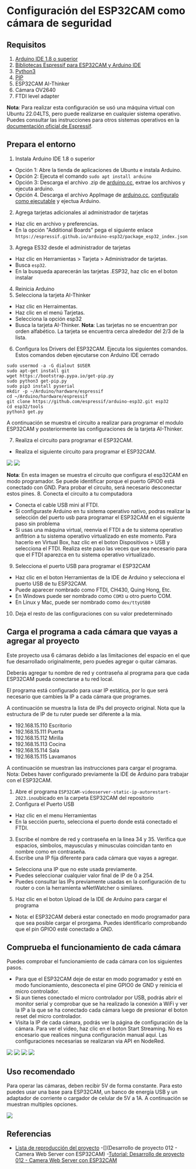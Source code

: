 # Configuración del ESP32CAM como cámara de seguridad

## Requisitos

1. [Arduino IDE 1.8 o superior](https://www.arduino.cc/en/software)
2. [Bibliotecas Espressif para ESP32CAM y Arduino IDE](https://docs.espressif.com/projects/arduino-esp32/en/latest/installing.html)
3. [Python3](https://www.python.org/downloads/)
4. [PIP](https://pypi.org/project/pip/)
5. ESP32CAM AI-Thinker
6. Cámara OV2640
7. FTDI level adapter

**Nota**: Para realizar esta configuración se usó una máquina virtual con Ubuntu 22.04LTS, pero puede realizarse en cualquier sistema operativo. Puedes consultar las instrucciones para otros sistemas operativos en la [documentación oficial de Espressif](https://docs.espressif.com/projects/arduino-esp32/en/latest/installing.html).

## Prepara el entorno

1. Instala Arduino IDE 1.8 o superior
- Opción 1: Abre la tienda de aplicaciones de Ubuntu e instala Arduino.
- Opción 2: Ejecuta el comando `sudo apt install arduino`
- Opción 3: Descarga el archivo .zip de [arduino.cc](https://www.arduino.cc/en/software), extrae los archivos y ejecuta arduino.
- Opción 4. Descarga el archivo AppImage de [arduino.cc](https://www.arduino.cc/en/software),  [configuralo como ejecutable](https://docs.arduino.cc/software/ide-v2/tutorials/getting-started/ide-v2-downloading-and-installing) y ejectua Arduino.
2. Agrega tarjetas adicionales al administrador de tarjetas
- Haz clic en archivo y preferencias.
- En la opción "Additional Boards" pega el siguiente enlace `https://espressif.github.io/arduino-esp32/package_esp32_index.json`
3. Agrega ES32 desde el administrador de tarjetas
- Haz clic en Herramientas > Tarjeta > Administrador de tarjetas.
- Busca `esp32`.
- En la busqueda aparecerán las tarjetas .ESP32, haz clic en el boton instalar
4. Reinicia Arduino
5. Selecciona la tarjeta AI-Thinker
- Haz clic en Herraimentas.
- Haz clic en el menú Tarjetas.
- Selecciona la opción esp32
- Busca la tarjeta AI-Thinker. **Nota**: Las tarjetas no se encuentran por orden alfabético. La tarjeta se encuentra cerca alrededor del 2/3 de la lista.
6. Configura los Drivers del ESP32CAM. Ejecuta los siguientes comandos. Estos comandos deben ejecutarse con Arduino IDE cerrado

```
sudo usermod -a -G dialout $USER
sudo apt-get install git
wget https://bootstrap.pypa.io/get-pip.py
sudo python3 get-pip.py
sudo pip3 install pyserial
mkdir -p ~/Arduino/hardware/espressif
cd ~/Arduino/hardware/espressif
git clone https://github.com/espressif/arduino-esp32.git esp32
cd esp32/tools
python3 get.py
```

A continuación se muestra el circuito a realizar para programar el modulo ESP32CAM y posteriormente las configuraciones de la tarjeta AI-Thinker.

7. Realiza el circuito para programar el ESP32CAM.
- Realiza el siguiente circuito para programar el ESP32CAM.

![](https://github.com/hugoescalpelo/estocolmosindrome/blob/main/Circuitos/01%20Circuito%20para%20programar%20ESP32CAM.png?raw=true)
![](https://github.com/hugoescalpelo/estocolmosindrome/blob/main/Imagenes/001%20Circuito%20c%C3%A1mara.png?raw=true)


**Nota**: En esta imagen se muestra el circuito que configura el esp32CAM en modo programador. Se puede identificar porque el puerto GPIO0 está conectado con GND. Para probar el circuito, será necesario desconectar estos pines.
8. Conecta el circuito a tu computadora
- Conecta el cable USB mini al FTDI.
- Si configuraste Arduino en tu sistema operativo nativo, podras realizar la selección del puerto usb para programar el ESP32CAM en el siguiente paso sin problema
- Si usas una máquina virtual, reenvia el FTDI a de tu sistema operativo anfitrion a tu sistema operativo virtualizado en este momento. Para hacerlo en Virtual Box, haz clic en el boton Dispositivos > USB y selecciona el FTDI. Realiza este paso las veces que sea necesario para que el FTDI aparezca en tu sistema operativo virtualizado.
9. Selecciona el puerto USB para programar el ESP32CAM
- Haz clic en el boton Herramientas de la IDE de Arduino y selecciona el puerto USB de tu ESP32CAM. 
- Puede aparecer nombrado como FTDI, CH430, Quing Hong, Etc.
- En Windows puede ser nombrado como `COM3` u otro puerto COM.
- En Linux y Mac, puede ser nombrado como `dev/ttyUSB0`
10. Deja el resto de las configuraciones con su valor predeterminado

## Carga el programa a cada cámara que vayas a agregar al proyecto

Este proyecto usa 6 cámaras debido a las limitaciones del espacio en el que fue desarrollado originalmente, pero puedes agregar o quitar cámaras. 

Deberás agregar tu nombre de red y contraseña al programa para que cada ESP32CAM pueda conectarse a tu red local.

El programa está configurado para usar IP estática, por lo que será necesario que cambies la IP a cada cámara que programes.

A continuación se muestra la lista de IPs del proyecto original. Nota que la estructura de IP de tu ruter puede ser diferente a la mia.

- 192.168.15.110 Escritorio
- 192.168.15.111 Puerta
- 192.168.15.112 Mirilla
- 192.168.15.113 Cocina
- 192.168.15.114 Sala
- 192.168.15.115 Lavamanos

A continuación se muestran las instrucciones para cargar el programa. Nota: Debes haver configurado previamente la IDE de Arduino para trabajar con el ESP32CAM.

1. Abre el programa `ESP32CAM-videoserver-static-ip-autorestart-2023.ino`ubicado en la carpeta ESP32CAM del repositorio
2. Configura el Puerto USB
- Haz clic en el menu Herramientas
- En la sección puerto, selecciona el puerto donde está conectado el FTDI.
3. Escribe el nombre de red y contraseña en la linea 34 y 35. Verifica que espacios, simbolos, mayusculas y minusculas coincidan tanto en nombre como en contraseña.
4. Escribe una IP fija diferente para cada cámara que vayas a agregar.
- Selecciona una IP que no este usada previamente.
- Puedes seleccionar cualquier valor final de IP de 0 a 254.
- Puedes consultar las IPs previamente usadas en la configuración de tu router o con la herramienta wNetWatcher o similares.
5. Haz clic en el boton Upload de la IDE de Arduino para cargar el programa
- Nota: el ESP32CAM deberá estar conectado en modo programador para que sea posible cargar el prorgama. Puedes identificarlo comprobando que el pin GPIO0 esté conectado a GND.

## Comprueba el funcionamiento de cada cámara

Puedes comprobar el funcionamiento de cada cámara con los siguientes pasos.

- Para que el ESP32CAM deje de estar en modo pogramador y esté en modo funcionamiento, desconecta el pine GPIO0 de GND y reinicia el micro controlador.
- Si aun tienes conectado el micro controlador por USB, podrás abrir el monitor serial y comprobar que se ha realizado la conexión a WiFi y ver la IP a la que se ha conectado cada cámara luego de presionar el boton reset del micro controlador.
- Visita la IP de cada cámara, podrás ver la página de configuración de la cámara. Para ver el video, haz clic en el boton Start Streaming. No es encesario que realices ninguna configuración manual aqui. Las configuraciones necesarias se realizaran via API en NodeRed.

![](https://github.com/hugoescalpelo/estocolmosindrome/blob/main/Imagenes/002%20Base.png?raw=true)
![](https://github.com/hugoescalpelo/estocolmosindrome/blob/main/Imagenes/003%20Base%202.png?raw=true)
![](https://github.com/hugoescalpelo/estocolmosindrome/blob/main/Imagenes/004%20Base%203.png?raw=true)
![](https://github.com/hugoescalpelo/estocolmosindrome/blob/main/Imagenes/005%20Adaptador.png?raw=true)

## Uso recomendado

Para operar las cámaras, deben recibir 5V de forma constante. Para esto puedes usar una base para ESP32CAM, un banco de energía USB y un adaptador de corriente o cargador de celular de 5V a 1A. A continuación se muestran multiples opciones.

![](https://github.com/hugoescalpelo/estocolmosindrome/blob/main/Imagenes/006%20Camara%20funcionando.jpg?raw=true)

## Referencias

- [Lista de reproducción del proyecto](https://www.youtube.com/watch?v=_F277YnKmog&list=PLm5nY_UPV5A7sAQCkPrWafyoOXLW3rvgx&pp=iAQB)
-[](Desarrollo de proyecto 012 - Camera Web Server con ESP32CAM)
-[Tutorial: Desarrollo de proyecto 012 - Camera Web Server con ESP32CAM](https://youtu.be/hWVYICauV34)